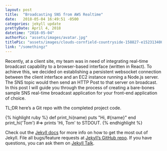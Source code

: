 ```yaml
---
layout: post
title:  "Broadcasting SNS from AWS Realtime"
date:   2018-05-04 16:49:51 -0500
categories: jekyll update
prettyDate: April 4, 2018
datetime: "2018-05-04"
authorPic: "assets/images/avatar.jpg"
titlePic: "assets/images/clouds-cornfield-countryside-158827-e1523134005820-1000x500.jpg"
link: "/somethingz"
---
```

Recently, at a client site, my team was in need of integrating real-time broadcast capability to a browser-based interface (written in React). To achieve this, we decided on establishing a persistent websocket connection between the client interface and an EC2 instance running a Node.js server. The SNS topic would then send an HTTP Post to that server on broadcast. In this post I will guide you through the process of creating a bare-bones sample SNS real-time broadcast application for your front-end application of choice.

TL;DR here’s a Git repo with the completed project code.

{% highlight ruby %}
def print_hi(name)
  puts "Hi, #{name}"
end
print_hi('Tom')
#=> prints 'Hi, Tom' to STDOUT.
{% endhighlight %}

Check out the [Jekyll docs][jekyll-docs] for more info on how to get the most out of Jekyll. File all bugs/feature requests at [Jekyll’s GitHub repo][jekyll-gh]. If you have questions, you can ask them on [Jekyll Talk][jekyll-talk].

[jekyll-docs]: https://jekyllrb.com/docs/home
[jekyll-gh]:   https://github.com/jekyll/jekyll
[jekyll-talk]: https://talk.jekyllrb.com/
